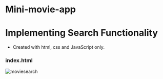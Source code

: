 # Mini-movie-app
# Implementing Search Functionality

* Created with html, css and JavaScript only.


### index.html

![moviesearch](https://user-images.githubusercontent.com/93373957/165875769-760cedae-2cb2-4968-b850-22b30ac372c0.png)



